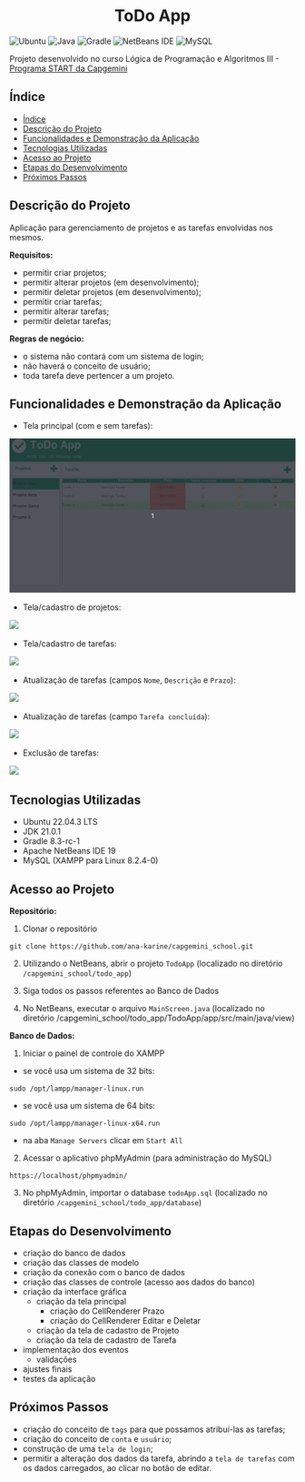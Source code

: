 <h1 align="center"> ToDo App </h1>

![Ubuntu](https://img.shields.io/badge/Ubuntu-E95420?style=for-the-badge&logo=ubuntu&logoColor=white) ![Java](https://img.shields.io/badge/java-%23ED8B00.svg?style=for-the-badge&logo=openjdk&logoColor=white) ![Gradle](https://img.shields.io/badge/Gradle-02303A.svg?style=for-the-badge&logo=Gradle&logoColor=white) ![NetBeans IDE](https://img.shields.io/badge/NetBeansIDE-1B6AC6.svg?style=for-the-badge&logo=apache-netbeans-ide&logoColor=white) ![MySQL](https://img.shields.io/badge/mysql-%2300f.svg?style=for-the-badge&logo=mysql&logoColor=white)    

Projeto desenvolvido no curso Lógica de Programação e Algoritmos III - [Programa START da Capgemini](https://startcapgemini.com.br/)

## Índice 

* [Índice](#índice)
* [Descrição do Projeto](#descrição-do-projeto)
* [Funcionalidades e Demonstração da Aplicação](#funcionalidades-e-demonstração-da-aplicação)
* [Tecnologias Utilizadas](#tecnologias-utilizadas)
* [Acesso ao Projeto](#acesso-ao-projeto)
* [Etapas do Desenvolvimento](#etapas-do-desenvolvimento)
* [Próximos Passos](#próximos-passos)

## Descrição do Projeto
Aplicação para gerenciamento de projetos e as tarefas envolvidas nos mesmos.

**Requisitos:**

* permitir criar projetos;
* permitir alterar projetos (em desenvolvimento);
* permitir deletar projetos (em desenvolvimento);
* permitir criar tarefas;
* permitir alterar tarefas;
* permitir deletar tarefas;

**Regras de negócio:**

* o sistema não contará com um sistema de login;
* não haverá o conceito de usuário;
* toda tarefa deve pertencer a um projeto.

## Funcionalidades e Demonstração da Aplicação

* Tela principal (com e sem tarefas):

<img src="./images/general.gif">

* Tela/cadastro de projetos:

<img src="/images/create_projects.gif">

* Tela/cadastro de tarefas:

<img src="/images/create_tasks.gif">

* Atualização de tarefas (campos `Nome`, `Descrição` e `Prazo`):

<img src="/images/update_tasks.gif">

* Atualização de tarefas (campo `Tarefa concluída`):

<img src="/images/update_tasks_status.gif">

* Exclusão de tarefas:

<img src="/images/delete_tasks.gif">

## Tecnologias Utilizadas

* Ubuntu 22.04.3 LTS
* JDK 21.0.1 
* Gradle 8.3-rc-1
* Apache NetBeans IDE 19
* MySQL (XAMPP para Linux 8.2.4-0)

## Acesso ao Projeto

**Repositório:**

1. Clonar o repositório
```
git clone https://github.com/ana-karine/capgemini_school.git
```

2. Utilizando o NetBeans, abrir o projeto `TodoApp` (localizado no diretório `/capgemini_school/todo_app`)

3. Siga todos os passos referentes ao Banco de Dados

4. No NetBeans, executar o arquivo `MainScreen.java` (localizado no diretório /capgemini_school/todo_app/TodoApp/app/src/main/java/view)

**Banco de Dados:**

1. Iniciar o painel de controle do XAMPP

- se você usa um sistema de 32 bits:
```
sudo /opt/lampp/manager-linux.run
```
- se você usa um sistema de 64 bits:
```
sudo /opt/lampp/manager-linux-x64.run
```

- na aba `Manage Servers` clicar em `Start All` 

2. Acessar o aplicativo phpMyAdmin (para administração do MySQL)

```
https://localhost/phpmyadmin/
```

3. No phpMyAdmin, importar o database `todoApp.sql` (localizado no diretório `/capgemini_school/todo_app/database`)

## Etapas do Desenvolvimento

* criação do banco de dados
* criação das classes de modelo
* criação da conexão com o banco de dados
* criação das classes de controle (acesso aos dados do banco)
* criação da interface gráfica
    - criação da tela principal
        - criação do CellRenderer Prazo
        - criação do CellRenderer Editar e Deletar
    - criação da tela de cadastro de Projeto
    - criação da tela de cadastro de Tarefa
* implementação dos eventos
    - validações
* ajustes finais
* testes da aplicação

## Próximos Passos
  
* criação do conceito de `tags` para que possamos atribuí-las as tarefas;
* criação do conceito de `conta` e `usuário`;
* construção de uma `tela de login`;
* permitir a alteração dos dados da tarefa, abrindo a `tela de tarefas` com os dados carregados, ao clicar no botão de editar.

